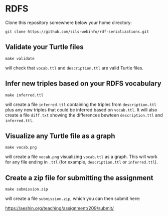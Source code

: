 # RDFS

Clone this repository somewhere below your home directory:

```
git clone https://github.com/sils-webinfo/rdf-serializations.git
```

## Validate your Turtle files

```
make validate
```

will check that `vocab.ttl` and `description.ttl` are valid Turtle files.

## Infer new triples based on your RDFS vocabulary

```
make inferred.ttl
```

will create a file `inferred.ttl` containing the triples from
`description.ttl` plus any new triples that could be inferred based on
`vocab.ttl`. It will also create a file `diff.txt` showing the
differences bewteen `description.ttl` and `inferred.ttl`.

## Visualize any Turtle file as a graph

```
make vocab.png
```

will create a file `vocab.png` visualizing `vocab.ttl` as a
graph. This will work for any file ending in `.ttl` (for example,
`description.ttl` or `inferred.ttl`).

## Create a zip file for submitting the assignment

```
make submission.zip
```

will create a file `submission.zip`, which you can then submit here:

https://aeshin.org/teaching/assignment/209/submit/
